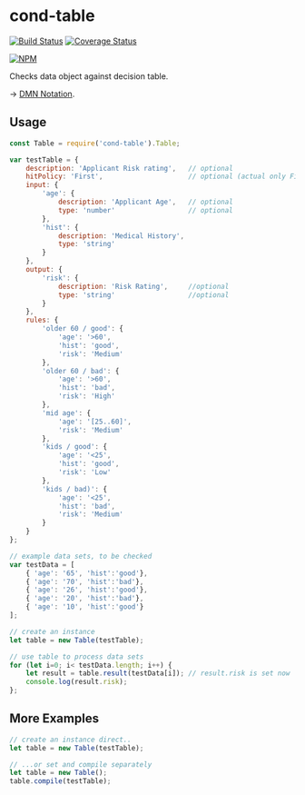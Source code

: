 # cond-table
[![Build Status](https://travis-ci.org/al66/cond-table.svg?branch=master)](https://travis-ci.org/al66/cond-table)
[![Coverage Status](https://coveralls.io/repos/github/al66/cond-table/badge.svg?branch=master)](https://coveralls.io/github/al66/cond-table?branch=master)

[![NPM](https://nodei.co/npm/cond-table.png)](https://nodei.co/npm/cond-table/)

Checks data object against decision table.

 -> [DMN Notation](http://www.omg.org/spec/DMN/1.1/PDF/).

## Usage
```js
const Table = require('cond-table').Table;

var testTable = {
    description: 'Applicant Risk rating',   // optional
    hitPolicy: 'First',                     // optional (actual only First possible) 
    input: {
        'age': {
            description: 'Applicant Age',   // optional
            type: 'number'                  // optional
        },
        'hist': {
            description: 'Medical History',
            type: 'string'
        }
    },
    output: {
        'risk': {
            description: 'Risk Rating',     //optional
            type: 'string'                  //optional
        }
    },
    rules: {
        'older 60 / good': {
            'age': '>60',
            'hist': 'good',
            'risk': 'Medium'
        },
        'older 60 / bad': {
            'age': '>60',
            'hist': 'bad',
            'risk': 'High'
        },
        'mid age': {
            'age': '[25..60]',
            'risk': 'Medium'
        },
        'kids / good': {
            'age': '<25',
            'hist': 'good',
            'risk': 'Low'
        },
        'kids / bad)': {
            'age': '<25',
            'hist': 'bad',
            'risk': 'Medium'
        }
    }
};

// example data sets, to be checked  
var testData = [
    { 'age': '65', 'hist':'good'},
    { 'age': '70', 'hist':'bad'},
    { 'age': '26', 'hist':'good'},
    { 'age': '20', 'hist':'bad'},
    { 'age': '10', 'hist':'good'}
];

// create an instance
let table = new Table(testTable);

// use table to process data sets 
for (let i=0; i< testData.length; i++) {
    let result = table.result(testData[i]); // result.risk is set now
    console.log(result.risk);
};

```

## More Examples
```js
// create an instance direct..
let table = new Table(testTable);

// ...or set and compile separately
let table = new Table();
table.compile(testTable);
```

